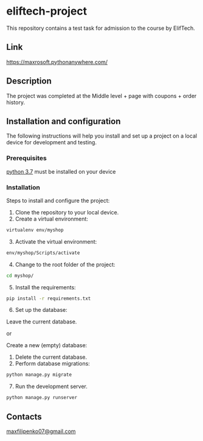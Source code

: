 # eliftech-project

This repository contains a test task for admission to the course by ElifTech.

## Link

https://maxrosoft.pythonanywhere.com/

## Description

The project was completed at the Middle level + page with coupons + order history.

## Installation and configuration

The following instructions will help you install and set up a project on a local device for development and testing.

### Prerequisites

[python 3.7](https://www.python.org/downloads/) must be installed on your device

### Installation

Steps to install and configure the project:

1. Clone the repository to your local device.
2. Create a virtual environment:
```bash
virtualenv env/myshop
```
3. Activate the virtual environment:
```bash
env/myshop/Scripts/activate
```
4. Change to the root folder of the project:
```bash
cd myshop/
```
5. Install the requirements:
```bash
pip install -r requirements.txt
```
6. Set up the database:

Leave the current database.

or

Create a new (empty) database:
1. Delete the current database.
2. Perform database migrations:
```bash
python manage.py migrate
```

7. Run the development server.
```bash
python manage.py runserver
```

## Contacts

maxfilipenko07@gmail.com

